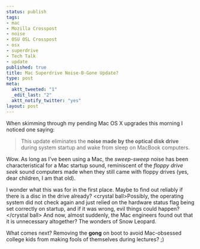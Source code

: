 ```yaml
--- 
status: publish
tags: 
- mac
- Mozilla Crosspost
- noise
- OSU OSL Crosspost
- osx
- superdrive
- Tech Talk
- update
published: true
title: Mac Superdrive Noise-B-Gone Update?
type: post
meta: 
  aktt_tweeted: "1"
  _edit_last: "2"
  aktt_notify_twitter: "yes"
layout: post
---
```

When skimming through my pending Mac OS&nbsp;X upgrades this morning I noticed one saying:

<blockquote>This update eliminates the <strong>noise made by the optical disk drive</strong> during system startup and wake from sleep on MacBook computers.</blockquote>

Wow. As long as I've been using a Mac, the <em>sweep-sweep</em> noise has been characteristical for a Mac startup sound, reminiscent of the <em>floppy drive seek</em> sound computers made when they still came with floppy drives (yes, dear children, I am that old).

I wonder what this was for in the first place. Maybe to find out reliably if there is a disc in the drive already? &lt;crystal ball&gt;Possibly, the operating system did not check again and just relied on the hardware status flag being set correctly on startup, and if it was wrong, evil things could happen?&lt;/crystal ball&gt; And now, almost suddenly, the Mac engineers found out that it is unnecessary altogether? The wonders of Snow Leopard.

What comes next? Removing the <strong>gong</strong> on boot to avoid Mac-obsessed college kids from making fools of themselves during lectures? ;)
